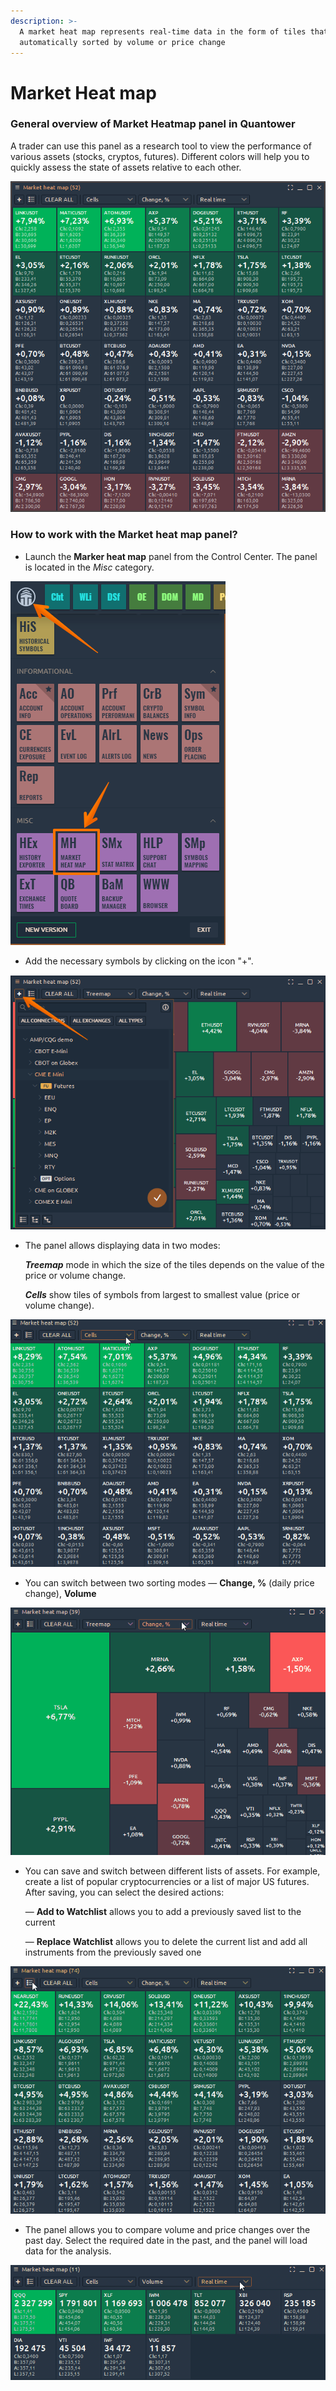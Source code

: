 ```yaml
---
description: >-
  A market heat map represents real-time data in the form of tiles that are
  automatically sorted by volume or price change
---
```


# Market Heat map

### General overview of Market Heatmap panel in Quantower

A trader can use this panel as a research tool to view the performance of various assets (stocks, cryptos, futures). Different colors will help you to quickly assess the state of assets relative to each other.

![General vie of Market Heatmap panel](<../.gitbook/assets/image (349) (1).png>)

### How to work with the Market heat map panel?

* Launch the **Marker heat map** panel from the Control Center. The panel is located in the _Misc_ category.

![](<../.gitbook/assets/image (348) (1).png>)

* Add the necessary symbols by clicking on the icon "+".

![](<../.gitbook/assets/image (355) (1) (1) (1) (1) (1).png>)

*   The panel allows displaying data in two modes:

    _**Treemap**_ mode in which the size of the tiles depends on the value of the price or volume change.

    _**Cells**_ show tiles of symbols from largest to smallest value (price or volume change).

![](<../.gitbook/assets/market heatmap.gif>)

* You can switch between two sorting modes — **Change, %** (daily price change), **Volume**

![](<../.gitbook/assets/market heatmap changes.gif>)

*   You can save and switch between different lists of assets. For example, create a list of popular cryptocurrencies or a list of major US futures. After saving, you can select the desired actions:

    &#x20; — **Add to Watchlist** allows you to add a previously saved list to the current

    &#x20; — **Replace Watchlist** allows you to delete the current list and add all instruments from the previously saved one

![](<../.gitbook/assets/market heatmap lists.gif>)

* The panel allows you to compare volume and price changes over the past day. Select the required date in the past, and the panel will load data for the analysis.

![](<../.gitbook/assets/market heatmap history.gif>)

